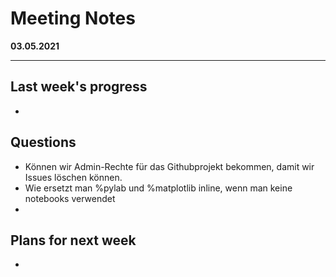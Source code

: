 # Meeting Notes
**03.05.2021**

---
## Last week's progress
-

## Questions

- Können wir Admin-Rechte für das Githubprojekt bekommen, damit wir Issues löschen können. 
- Wie ersetzt man %pylab und %matplotlib inline, wenn man keine notebooks verwendet
- 


## Plans for next week
-
